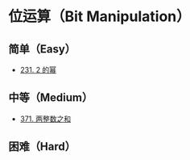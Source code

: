 # 位运算（Bit Manipulation）

## 简单（Easy）

- [231. 2 的幂](https://leetcode-cn.com/problems/power-of-two/)

## 中等（Medium）

- [371. 两整数之和](https://leetcode-cn.com/problems/sum-of-two-integers/)

## 困难（Hard）

